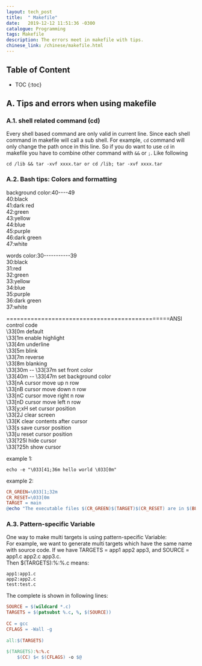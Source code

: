 ```yaml
---
layout: tech_post
title:  " Makefile"
date:   2019-12-12 11:51:36 -0300
catalogue: Programming
tags: Makefile 
description: The errors meet in makefile with tips.
chinese_link: /chinese/makefile.html
---
```

## Table of Content
* TOC
{:toc}


## A. Tips and errors when using makefile



### A.1. shell related command (cd)

Every shell based command are only valid in current line. Since each shell command in makefile will call a sub shell.
For example, `cd` command will only change the path once in this line. So if you do want to use `cd` in makefile you have to combine other command with `&&` or `;`. Like following  

`cd /lib && tar -xvf xxxx.tar or cd /lib; tar -xvf xxxx.tar`


### A.2. Bash tips: Colors and formatting

background color:40----49   
40:black   
41:dark red   
42:green   
43:yellow   
44:blue   
45:purple   
46:dark green   
47:white  

words color:30-----------39   
30:black   
31:red   
32:green   
33:yellow   
34:blue   
35:purple   
36:dark green   
37:white   

===============================================ANSI control code  
\33[0m default   
\33[1m enable highlight   
\33[4m underline   
\33[5m blink   
\33[7m reverse   
\33[8m blanking   
\33[30m -- \33[37m set front  color   
\33[40m -- \33[47m set background color   
\33[nA cursor move up n row  
\33[nB cursor move down n row   
\33[nC cursor move right n row   
\33[nD cursor move left n row  
\33[y;xH set cursor position  
\33[2J clear screen   
\33[K clear contents after cursor   
\33[s save cursor position   
\33[u reset cursor position   
\33[?25l hide cursor   
\33[?25h show cursor  

example 1:  

`echo -e "\033[41;36m hello world \033[0m"`

example 2: 

```makefile
CR_GREEN=\033[1;32m
CR_RESET=\033[0m
TARGET = main
@echo "The executable files $(CR_GREEN)$(TARGET)$(CR_RESET) are in $(BUILD_DIR)"
```


### A.3. Pattern-specific Variable

One way to make multi targets is using pattern-specific Variable:  
For example, we want to generate multi targets which have the same name with source code.
If we have TARGETS = app1 app2 app3, and SOURCE = app1.c app2.c app3.c.  
Then $(TARGETS):%:%.c means:  

```
app1:app1.c
app2:app2.c
test:test.c
```
The complete is shown in following lines: 

```makefile
SOURCE = $(wildcard *.c)
TARGETS = $(patsubst %.c, %, $(SOURCE))
 
CC = gcc
CFLAGS = -Wall -g
 
all:$(TARGETS)
 
$(TARGETS):%:%.c
    $(CC) $< $(CFLAGS) -o $@
 
```